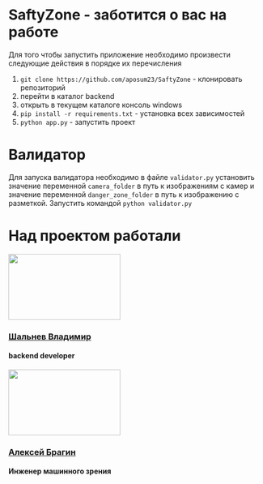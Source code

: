 # SaftyZone - заботится о вас на работе
Для того чтобы запустить приложение необходимо произвести cледующие действия в порядке их перечисления
1. `git clone https://github.com/aposum23/SaftyZone` - клонировать репозиторий
2. перейти в каталог backend
3. открыть в текущем каталоге консоль windows
4. `pip install -r requirements.txt` - установка всех зависимостей
5. `python app.py` - запустить проект

# Валидатор
Для запуска валидатора необходимо в файле ```validator.py``` установить значение переменной ```camera_folder``` в путь к изображениям с камер и значение переменной ```danger_zone_folder``` в путь к изображению с разметкой. 
Запустить командой ```python validator.py```

<h1>Над проектом работали</h1>
<img width="221px" height="130px" src="https://sun9-1.userapi.com/impg/LjyKcKGSyoAosenfRMQZKy8f1K69j4b7Y7lK4Q/B4EIbB3OLM8.jpg?size=1280x960&quality=96&sign=d69216d7b8bf861ec147e10b802a56c7&type=album"/>
<h3><a href="https://t.me/haxf1">Шальнев Владимир</a></h3>
<h4>backend developer</h4>
<img width="221" height="130" src=https://github.com/aposum23/SaftyZone/assets/81620056/5bd17d5a-f373-4937-9fa6-ace9e9b8c0f3"/>
<h3><a href="https://t.me/ab2805">Алексей Брагин</a></h3>
<h4>Инженер машинного зрения</h4>
